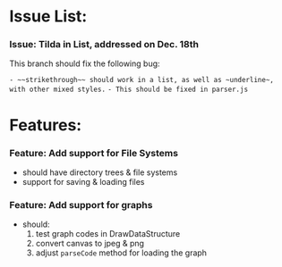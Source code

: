 # Issue List:

### Issue: Tilda in List, addressed on Dec. 18th

This branch should fix the following bug: 

`- ~~strikethrough~~ should work in a list, as well as ~underline~, with other mixed styles.`
`- This should be fixed in parser.js`

# Features:

### Feature: Add support for File Systems

- should have directory trees & file systems
- support for saving & loading files

### Feature: Add support for graphs

- should:
    1. test graph codes in DrawDataStructure
    2. convert canvas to jpeg & png
    3. adjust `parseCode` method for loading the graph